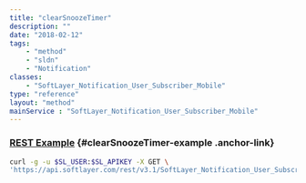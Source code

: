 ```yaml
---
title: "clearSnoozeTimer"
description: ""
date: "2018-02-12"
tags:
    - "method"
    - "sldn"
    - "Notification"
classes:
    - "SoftLayer_Notification_User_Subscriber_Mobile"
type: "reference"
layout: "method"
mainService : "SoftLayer_Notification_User_Subscriber_Mobile"
---
```


### [REST Example](#clearSnoozeTimer-example) <a href="/article/rest/"><i class="fas fa-question"></i></a> {#clearSnoozeTimer-example .anchor-link} 
```bash
curl -g -u $SL_USER:$SL_APIKEY -X GET \
'https://api.softlayer.com/rest/v3.1/SoftLayer_Notification_User_Subscriber_Mobile/{SoftLayer_Notification_User_Subscriber_MobileID}/clearSnoozeTimer'
```
